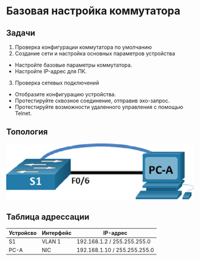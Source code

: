 # Базовая настройка коммутатора
## Задачи
1. Проверка конфигурации коммутатора по умолчанию
2. Создание сети и настройка основных параметров устройства
  * Настройте базовые параметры коммутатора.
  * Настройте IP-адрес для ПК.
  3. Проверка сетевых подключений
  * Отобразите конфигурацию устройства.
  * Протестируйте сквозное соединение, отправив эхо-запрос.
  * Протестируйте возможности удаленного управления с помощью Telnet.
## Топология
![alt text](image-2.png)
## Таблица адрессации
Устройсво | Интерфейс | IP-адрес 
--- | --- | ---
S1 | VLAN 1  | 192.168.1.2 / 255.255.255.0
PC-A | NIC | 192.168.1.10 / 255.255.255.0